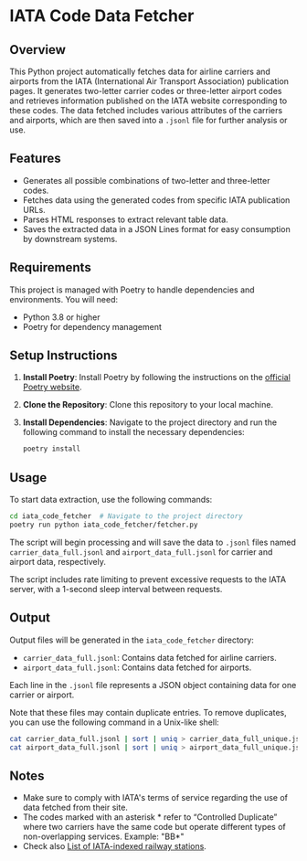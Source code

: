 
# IATA Code Data Fetcher

## Overview
This Python project automatically fetches data for airline carriers and airports from the IATA (International Air Transport Association) publication pages. It generates two-letter carrier codes or three-letter airport codes and retrieves information published on the IATA website corresponding to these codes. The data fetched includes various attributes of the carriers and airports, which are then saved into a `.jsonl` file for further analysis or use.

## Features
- Generates all possible combinations of two-letter and three-letter codes.
- Fetches data using the generated codes from specific IATA publication URLs.
- Parses HTML responses to extract relevant table data.
- Saves the extracted data in a JSON Lines format for easy consumption by downstream systems.

## Requirements
This project is managed with Poetry to handle dependencies and environments. You will need:
- Python 3.8 or higher
- Poetry for dependency management

## Setup Instructions

1. **Install Poetry**: Install Poetry by following the instructions on the [official Poetry website](https://python-poetry.org/docs/).

2. **Clone the Repository**: Clone this repository to your local machine.

3. **Install Dependencies**: Navigate to the project directory and run the following command to install the necessary dependencies:
   ```bash
   poetry install
   ```

## Usage

To start data extraction, use the following commands:
```bash
cd iata_code_fetcher  # Navigate to the project directory
poetry run python iata_code_fetcher/fetcher.py
```
The script will begin processing and will save the data to `.jsonl` files named `carrier_data_full.jsonl` and `airport_data_full.jsonl` for carrier and airport data, respectively. 

The script includes rate limiting to prevent excessive requests to the IATA server, with a 1-second sleep interval between requests.

## Output
Output files will be generated in the `iata_code_fetcher` directory:
- `carrier_data_full.jsonl`: Contains data fetched for airline carriers.
- `airport_data_full.jsonl`: Contains data fetched for airports.

Each line in the `.jsonl` file represents a JSON object containing data for one carrier or airport. 

Note that these files may contain duplicate entries. To remove duplicates, you can use the following command in a Unix-like shell:

```bash
cat carrier_data_full.jsonl | sort | uniq > carrier_data_full_unique.jsonl
cat airport_data_full.jsonl | sort | uniq > airport_data_full_unique.jsonl
```

## Notes
- Make sure to comply with IATA's terms of service regarding the use of data fetched from their site.
- The codes marked with an asterisk * refer to “Controlled Duplicate” where two carriers have the same code but operate different types of non-overlapping services. Example: "BB*"
- Check also [List of IATA-indexed railway stations](https://en.wikipedia.org/wiki/List_of_IATA-indexed_railway_stations).

